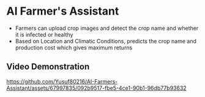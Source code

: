 # AI Farmer's Assistant
- Farmers can upload crop images and detect the crop name and whether it is infected or healthy
- Based on Location and Climatic Conditions, predicts the crop name and production cost which gives maximum returns

## Video Demonstration
https://github.com/Yusuf80216/AI-Farmers-Assistant/assets/67997835/092b9517-fbe5-4ce1-90b1-96db77b93632


